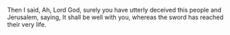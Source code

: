 Then I said, Ah, Lord God, surely you have utterly deceived this people and Jerusalem, saying, It shall be well with you, whereas the sword has reached their very life.
